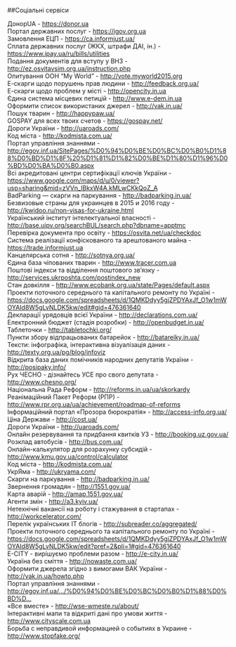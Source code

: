 ##Соціальні сервіси


ДонорUA - https://donor.ua  
Портал державних послуг - https://igov.org.ua  
Замовлення ЕЦП - https://ca.informjust.ua/  
Сплата державних послуг (ЖКХ, штрафи ДАІ, ін.) - https://www.ipay.ua/ru/bills/utilities  
Подання документів для вступу у ВНЗ - http://ez.osvitavsim.org.ua/instruction.php  
Опитування ООН “My World” - http://vote.myworld2015.org  
Е-скарги щодо порушень прав людини - http://feedback.org.ua/  
Е-скарги щодо проблем у місті - http://opencity.in.ua  
Єдина система місцевих петицій - http://www.e-dem.in.ua  
Оформити список використаних джерел - http://vak.in.ua/  
Пошук тварин - http://happypaw.ua/  
GOSPAY для всех твоих счетов - https://gospay.net/  
Дороги України - http://uaroads.com/  
Код міста - http://kodmista.com.ua/  
Портал управління знаннями - http://egov.inf.ua/SitePages/%D0%94%D0%BE%D0%BC%D0%B0%D1%88%D0%BD%D1%8F%20%D1%81%D1%82%D0%BE%D1%80%D1%96%D0%BD%D0%BA%D0%B0.aspx  
Всі акредитовані центри сертифікації ключів України - https://www.google.com/maps/d/u/0/viewer?usp=sharing&mid=zVVn_lBkxW4A.kMLwCKkQoZ_A  
BadParking — скарги на паркування - http://badparking.in.ua/  
Безвизовые страны для украинцев в 2015 и 2016 году - http://kwidoo.ru/non-visas-for-ukraine.html  
Український інститут інтелектуальної власності - http://base.uipv.org/searchBUL/search.php?dbname=apptmc  
Перевірка документа про освіту - https://osvita.net/ua/checkdoc  
Система реалізації конфіскованого та арештованого майна - https://trade.informjust.ua  
Канцелярська сотня - http://sotnya.org.ua/  
Єдина база чіпованих тварин - http://www.tracer.com.ua  
Поштові індекси та відділення поштового зв’язку - http://services.ukrposhta.com/postindex_new  
Стан довкілля - http://www.ecobank.org.ua/state/Pages/default.aspx  
Проекти поточного середнього та капітального ремонту по Україні - https://docs.google.com/spreadsheets/d/1QMKDdyy5gjZPDYAxJf_O1w1mWOYAId8W5gLvNLDK5kw/edit#gid=476361640  
Декларації урядовців всієї України - http://declarations.com.ua/  
Електронний бюджет (стадія розробки) - http://openbudget.in.ua/  
Таблеточки - http://tabletochki.org/  
Пункти збору відпрацьованих батарейок - http://batareiky.in.ua/  
Тексти: інфографіка, інтерактивна візуалізація даних - http://texty.org.ua/pg/blog/infoviz  
Відкрита база даних помічників народних депутатів України - http://posipaky.info/  
Рух ЧЕСНО - дізнайтесь УСЕ про свого депутата - http://www.chesno.org/  
Національна Рада Реформ - http://reforms.in.ua/ua/skorkardy  
Реанімаційний Пакет Реформ (РПР) - http://www.rpr.org.ua/ua/achievement/roadmap-of-reforms  
Інформаційний портал «Прозора бюрократія» - http://access-info.org.ua/  
Ціна Держави - http://cost.ua/  
Дороги України - http://uaroads.com/  
Онлайн резервування та придбання квиткiв УЗ - http://booking.uz.gov.ua/  
Розклад автобусів - http://bus.com.ua/  
Онлайн-калькулятор для розрахунку субсидій - http://www.kmu.gov.ua/control/calculator  
Код міста - http://kodmista.com.ua/  
УкрЯма - http://ukryama.com/  
Скарги на паркування - http://badparking.in.ua/  
Звернення громадян - http://1551.gov.ua/  
Карта аварій - http://amap.1551.gov.ua/  
Агенти змін - http://a3.kyiv.ua/  
Нетехнічні вакансії на роботу і стажування в стартапах  - http://workcelerator.com/  
Перелік українських ІТ блогів - http://subreader.co/aggregated/  
Проекти поточного середнього та капітального ремонту по Україні - https://docs.google.com/spreadsheets/d/1QMKDdyy5gjZPDYAxJf_O1w1mWOYAId8W5gLvNLDK5kw/edit?pref=2&pli=1#gid=476361640  
E-CITY - вирішуємо проблеми разом - http://e-city.in.ua/  
Україна без сміття - http://nowaste.com.ua/  
Оформити джерела згідно з вимогами ВАК України - http://vak.in.ua/howto.php  
Портал управління знаннями - http://egov.inf.ua/…/%D0%94%D0%BE%D0%BC%D0%B0%D1%88%D0%BD%D…  
«Все вместе» - http://wse-wmeste.ru/about/  
Інтерактивні мапи та відкриті дані про умови життя - http://www.cityscale.com.ua  
Борьба с неправдивой информацией о событиях в Украине - http://www.stopfake.org/  